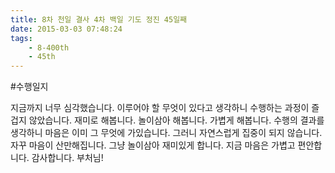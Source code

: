 ```yaml
---
title: 8차 천일 결사 4차 백일 기도 정진 45일째
date: 2015-03-03 07:48:24
tags:
    - 8-400th
    - 45th
---
```


#수행일지

지금까지 너무 심각했습니다. 이루어야 할 무엇이 있다고 생각하니 수행하는 과정이 즐겁지 않았습니다. 재미로 해봅니다. 놀이삼아 해봅니다. 가볍게 해봅니다. 수행의 결과를 생각하니 마음은 이미 그 무엇에 가있습니다. 그러니 자연스럽게 집중이 되지 않습니다. 자꾸 마음이 산만해집니다. 그냥 놀이삼아 재미있게 합니다. 지금 마음은 가볍고 편안합니다. 감사합니다. 부처님!
